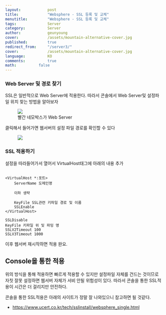 ```yaml
---
layout:            post
title:             "Websphere - SSL 등록 및 교체"
menutitle:         "Websphere - SSL 등록 및 교체"
tags:              Server
category:          Server
author:            geunyoung
cover:             /assets/mountain-alternative-cover.jpg
published:         true
redirect_from:     "/server3/"
cover:             /assets/mountain-alternative-cover.jpg
language:          KO
comments:          true
math:		   false
---
```


### Web Server 및 경로 찾기

SSL은 일반적으로 Web Server에 적용한다. 따라서 콘솔에서 Web Server및 설정파일 위치 찾는 방법을 알아보자

<aside>
<figure>
<img src="{{ "/media/img/Server/websphere1.png" | absolute_url }}" />
<figcaption>빨간 네모박스가 Web Server</figcaption>
</figure>
</aside>

클릭해서 들어가면 웹서버의 설정 파일 경로를 확인할 수 있다
<aside>
<figure>
<img src="{{ "/media/img/Server/websphere2.png" | absolute_url }}" />
</figure>
</aside>

### SSL 적용하기

설정을 따라들어가서 열어서 VirtualHost태그에 아래의 내용 추가

```text

<VirtualHost *:포트>
    ServerName 도메인명
    
    이하 생략
    
    KeyFile SSL관련 키파일 경로 및 이름
    SSLEnable
</VirtualHost>

SSLDisable
KeyFile 키파일 위 및 파밍 명
SSLV2Timeout 100
SSLV3Timeout 1000

```
이후 웹서버 재시작하면 적용 완요.

## Console을 통한 적용

위의 방식을 통해 적용하면 빠르게 적용할 수 있지만 설정파일 자체를 건드는 것이므로 자칫 잘못 설정하면 웹서버 자체가 서비 안될 위험성이 있다. 따라서 콘솔을 통한 SSL적용이 시간은 더 걸리지만 안전하다.

콘솔을 통한 SSL적용은 아래의 사이트가 정말 잘 나와있으니 참고하면 될 것같다.

- https://www.ucert.co.kr/tech/sslinstall/websphere_single.html






